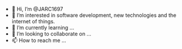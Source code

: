 - 👋 Hi, I’m @JARC1697
- 👀 I’m interested in software development, new technologies and the internet of things.
- 🌱 I’m currently learning ...
- 💞️ I’m looking to collaborate on ...
- 📫 How to reach me ...

<!---
JARC1697/JARC1697 is a ✨ special ✨ repository because its `README.md` (this file) appears on your GitHub profile.
You can click the Preview link to take a look at your changes.
--->
